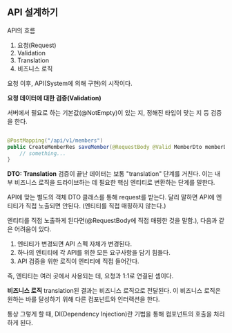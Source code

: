 ## API 설계하기

API의 흐름

1. 요청(Request)
2. Validation
3. Translation
4. 비즈니스 로직

요청 이후, API(System에 의해 구현)의 시작이다.

**요청 데이터에 대한 검증(Validation)**

서버에서 필요로 하는 기본값(@NotEmpty)이 있는 지, 정해진 타입이 맞는 지 등 검증을 한다.

```Java

@PostMapping("/api/v1/members")
public CreateMemberRes saveMember(@RequestBody @Valid MemberDto memberDto) {
    // something...
}

```

**DTO: Translation**
검증이 끝난 데이터는 보통 "translation" 단계를 거친다. 이는 내부 비즈니스 로직을 드라이브하는 데 필요한 핵심 엔티티로 변환하는 단계를 말한다.

API에 맞는 별도의 객체 DTO 클래스를 통해 request를 받는다. 달리 말하면 API에 엔티티가 직접 노출되면 안된다. (엔티티를 직접 매핑하지 않는다.)

엔티티를 직접 노출하게 된다면(@RequestBody에 직접 매핑한 것을 말함.), 다음과 같은 어려움이 있다.

1. 엔티티가 변경되면 API 스펙 자체가 변경된다.
2. 하나의 엔티티에 각 API를 위한 모든 요구사항을 담기 힘들다.
3. API 검증을 위한 로직이 엔티티에 직접 들어간다.

즉, 엔티티는 여러 곳에서 사용되는 데, 요청과 1:1로 연결된 셈이다.

**비즈니스 로직**
translation된 결과는 비즈니스 로직으로 전달된다.
이 비즈니스 로직은 원하는 바를 달성하기 위해 다른 컴포넌트와 인터랙션을 한다.

통상 그렇게 할 때, DI(Dependency Injection)란 기법을 통해 컴포넌트의 호출을 처리하게 된다.
